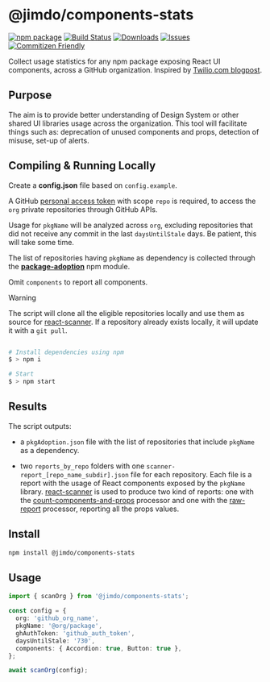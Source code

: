 # @jimdo/components-stats

[![npm package][npm-img]][npm-url]
[![Build Status][build-img]][build-url]
[![Downloads][downloads-img]][downloads-url]
[![Issues][issues-img]][issues-url]
[![Commitizen Friendly][commitizen-img]][commitizen-url]

Collect usage statistics for any npm package exposing React UI components, across a GitHub organization.
Inspired by [Twilio.com blogpost](https://www.twilio.com/blog/insights-metrics-inform-paste-design-system).

## Purpose

The aim is to provide better understanding of Design System or other shared UI libraries usage across the organization.
This tool will facilitate things such as: deprecation of unused components and props, detection of misuse, set-up of alerts.

## Compiling & Running Locally

Create a **config.json** file based on `config.example`.

A GitHub [personal access token](https://docs.github.com/en/authentication/keeping-your-account-and-data-secure/creating-a-personal-access-token) with scope `repo` is required, to access the `org` private repositories through GitHub APIs.

Usage for `pkgName` will be analyzed across `org`, excluding repositories that did not receive any commit in the last `daysUntilStale` days.
Be patient, this will take some time.

The list of repositories having `pkgName` as dependency is collected through the [**package-adoption**](https://github.com/Jimdo/package-adoption) npm module.

Omit `components` to report all components.

> [!WARNING]
> The script will clone all the eligible repositories locally and use them as source for [react-scanner](https://github.com/moroshko/react-scanner). If a repository already exists locally, it will update it with a `git pull`.

```bash

# Install dependencies using npm
$ > npm i

# Start
$ > npm start
```

## Results

The script outputs:

- a `pkgAdoption.json` file with the list of repositories that include `pkgName` as a dependency.

- two `reports_by_repo` folders with one `scanner-report_[repo_name_subdir].json` file for each repository. Each file is a report with the usage of React components exposed by the `pkgName` library.
  [react-scanner](https://github.com/moroshko/react-scanner) is used to produce two kind of reports: one with the [count-components-and-props](https://www.npmjs.com/package/react-scanner#count-components-and-props) processor and one with the [raw-report](https://www.npmjs.com/package/react-scanner#raw-report) processor, reporting all the props values.

## Install

```bash
npm install @jimdo/components-stats
```

## Usage

```ts
import { scanOrg } from '@jimdo/components-stats';

const config = {
  org: 'github_org_name',
  pkgName: '@org/package',
  ghAuthToken: 'github_auth_token',
  daysUntilStale: '730',
  components: { Accordion: true, Button: true },
};

await scanOrg(config);
```

[build-img]: https://github.com/jimdo/components-stats/actions/workflows/release.yml/badge.svg
[build-url]: https://github.com/jimdo/components-stats/actions/workflows/release.yml
[downloads-img]: https://img.shields.io/npm/dt/@jimdo/components-stats
[downloads-url]: https://www.npmtrends.com/@jimdo/components-stats
[npm-img]: https://img.shields.io/npm/v/@jimdo/components-stats
[npm-url]: https://www.npmjs.com/package/@jimdo/components-stats
[issues-img]: https://img.shields.io/github/issues/jimdo/components-stats
[issues-url]: https://github.com/jimdo/components-stats/issues
[commitizen-img]: https://img.shields.io/badge/commitizen-friendly-brightgreen.svg
[commitizen-url]: http://commitizen.github.io/cz-cli/
